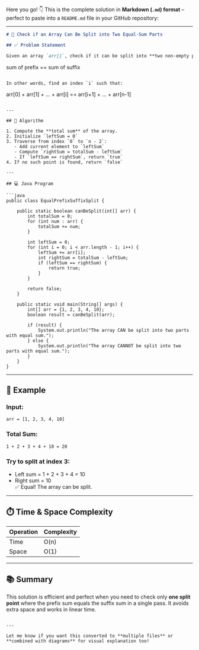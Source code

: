 Here you go! 👇 This is the complete solution in **Markdown (`.md`) format** – perfect to paste into a `README.md` file in your GitHub repository:

---

```markdown
# 🔄 Check if an Array Can Be Split into Two Equal-Sum Parts

## ✅ Problem Statement

Given an array `arr[]`, check if it can be split into **two non-empty parts** such that:

```
sum of prefix == sum of suffix
```

In other words, find an index `i` such that:

```
arr[0] + arr[1] + ... + arr[i] == arr[i+1] + ... + arr[n-1]
```

---

## 🧠 Algorithm

1. Compute the **total sum** of the array.
2. Initialize `leftSum = 0`
3. Traverse from index `0` to `n - 2`:
   - Add current element to `leftSum`
   - Compute `rightSum = totalSum - leftSum`
   - If `leftSum == rightSum`, return `true`
4. If no such point is found, return `false`

---

## 💻 Java Program

```java
public class EqualPrefixSuffixSplit {

    public static boolean canBeSplit(int[] arr) {
        int totalSum = 0;
        for (int num : arr) {
            totalSum += num;
        }

        int leftSum = 0;
        for (int i = 0; i < arr.length - 1; i++) {
            leftSum += arr[i];
            int rightSum = totalSum - leftSum;
            if (leftSum == rightSum) {
                return true;
            }
        }

        return false;
    }

    public static void main(String[] args) {
        int[] arr = {1, 2, 3, 4, 10};
        boolean result = canBeSplit(arr);

        if (result) {
            System.out.println("The array CAN be split into two parts with equal sum.");
        } else {
            System.out.println("The array CANNOT be split into two parts with equal sum.");
        }
    }
}
```

---

## 📌 Example

### Input:
```
arr = [1, 2, 3, 4, 10]
```

### Total Sum:
```
1 + 2 + 3 + 4 + 10 = 20
```

### Try to split at index 3:
- Left sum = 1 + 2 + 3 + 4 = 10  
- Right sum = 10  
✅ Equal! The array can be split.

---

## ⏱️ Time & Space Complexity

| Operation          | Complexity |
|--------------------|------------|
| Time               | O(n)       |
| Space              | O(1)       |

---

## 📚 Summary

This solution is efficient and perfect when you need to check only **one split point** where the prefix sum equals the suffix sum in a single pass. It avoids extra space and works in linear time.
```

---

Let me know if you want this converted to **multiple files** or **combined with diagrams** for visual explanation too!
